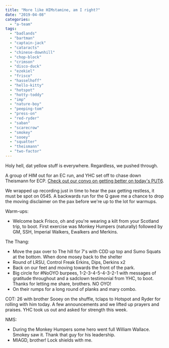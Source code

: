 ```yaml
---
title: "More like HIMstamine, am I right?"
date: "2019-04-08"
categories: 
  - "a-team"
tags: 
  - "badlands"
  - "bartman"
  - "captain-jack"
  - "cataracts"
  - "chinese-downhill"
  - "chop-block"
  - "crimson"
  - "disco-duck"
  - "ezekiel"
  - "frisco"
  - "hasselhoff"
  - "hello-kitty"
  - "hotspot"
  - "hotty-toddy"
  - "imp"
  - "nature-boy"
  - "peeping-tom"
  - "press-on"
  - "red-ryder"
  - "saban"
  - "scarecrow"
  - "smokey"
  - "sooey"
  - "squatter"
  - "theismann"
  - "two-factor"
---
```


Holy hell, dat yellow stuff is everywhere. Regardless, we pushed through.

A group of HIM out for an EC run, and YHC set off to chase down Theismann for ECP. [Check out our convo on getting better on today's PUT6](https://soundcloud.com/f3pickupthesix/pick-up-the-six-theismann-ep-49).

We wrapped up recording just in time to hear the pax getting restless, it must be spot on 0545. A backwards run for the Q gave me a chance to drop the moving disclaimer on the pax before we're up to the lot for warmups.

Warm-ups:

- Welcome back Frisco, oh and you're wearing a kilt from your Scotland trip, to boot. First exercise was Monkey Humpers (naturally) followed by GM, SSH, Imperial Walkers, Ewalkers and Merkins.

The Thang:

- Move the pax over to The hill for 7's with CDD up top and Sumo Squats at the bottom. When done mosey back to the shelter
- Round of LRSU, Control Freak Erkins, Dips, Derkins x2
- Back on our feet and moving towards the front of the park.
- Big circle for #NoOYO burpees, 1-2-3-4-5-4-3-2-1 with messages of gratitude throughout and a sadclown testimonial from YHC, to boot. Thanks for letting me share, brothers. NO OYO!
- On their rumps for a long round of planks and mary combo.

COT: 26 with brother Sooey on the shuffle, tclaps to Hotspot and Ryder for rolling with him today. A few announcements and we lifted up prayers and praises. YHC took us out and asked for strength this week.

NMS:

- During the Monkey Humpers some hero went full William Wallace. Smokey saw it. Thank that guy for his leadership.
- MIAGD, brother! Lock shields with me.
